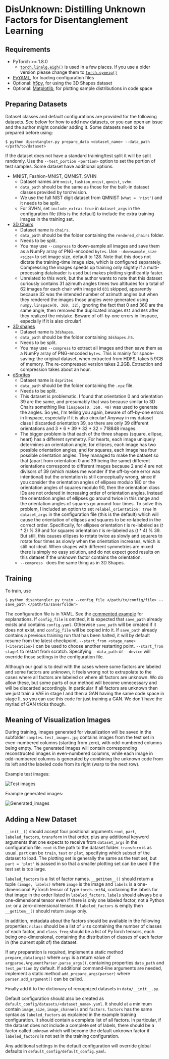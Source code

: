 # DisUnknown: Distilling Unknown Factors for Disentanglement Learning

## Requirements

- PyTorch >= 1.8.0
    - [`torch.linalg.eigh()`](https://pytorch.org/docs/stable/generated/torch.linalg.eigh.html#torch.linalg.eigh) is used in a few places. If you use a older version please change them to [`torch.symeig()`](https://pytorch.org/docs/stable/generated/torch.symeig.html#torch.symeig)
- [PyYAML](https://pyyaml.org/), for loading configuration files
- Optional: [h5py](https://www.h5py.org/), for using the 3D Shapes dataset
- Optional: [Matplotlib](https://matplotlib.org/stable/index.html), for plotting sample distributions in code space

## Preparing Datasets

Dataset classes and default configurations are provided for the following datasets. See below for how to add new datasets, or you can open an issue and the author might consider adding it. Some datasets need to be prepared before using:

```
$ python disentangler.py prepare_data <dataset_name> --data_path </path/to/dataset>
```

If the dataset does not have a standard training/test split it will be split randomly. Use the `--test_portion <portion>` option to set the portion of test samples. Some dataset have additional options.

- MNIST, Fashion-MNIST, QMNIST, SVHN
    - Dataset names are `mnist`, `fashion_mnist`, `qmnist`, `svhn`.
    - `data_path` should be the same as those for the built-in dataset classes provided by torchvision.
    - We use the full NIST digit dataset from QMNIST (`what = 'nist'`) and it needs to be split.
    - For SVHN, set `include_extra: true` in `dataset_args` in the configuration file (this is the default) to include the extra training images in the training set.
- [3D Chairs](https://www.di.ens.fr/willow/research/seeing3Dchairs/)
    - Dataset name is `chairs`.
    - `data_path` should be the folder containing the `rendered_chairs` folder.
    - Needs to be split.
    - You may use `--compress` to down-sample all images and save them as a NumPy array of PNG-encoded `bytes`. Use `--downsample_size <size>` to set image size, default to 128. Note that this does not dictate the training-time image size, which is configured separately. Compressing the images speeds up training only slightly if a multi-processing dataloader is used but makes plotting significantly faster.
    - Unrelated to this work, but the author wants to note that this dataset curiously contains 31 azimuth angles times two altitudes for a total of 62 images for each chair with image id `031` skipped, apparently because 32 was the intended number of azimuth angles but when they rendered the images those angles were generated using `numpy.linspace(0, 360, 32)`, ignoring the fact that 0 and 360 are the same angle, then removed the duplicated images `031` and `063` after they realized the mistake. Beware of off-by-one errors in linspace, especially if it is also circular!
- [3D shapes](https://github.com/deepmind/3d-shapes)
    - Dataset name is `3dshapes`.
    - `data_path` should be the folder containing `3dshapes.h5`.
    - Needs to be split.
    - You may use `--compress` to extract all images and then save them as a NumPy array of PNG-encoded `bytes`. This is mainly for space-saving: the original dataset, when extracted from HDFS, takes 5.9GB of memory. The re-compressed version takes 2.2GB. Extraction and compression takes about an hour.
- [dSprites](https://github.com/deepmind/dsprites-dataset)
    - Dataset name is `dsprites`
    - `data_path` should be the folder containing the `.npz` file.
    - Needs to be split.
    - This dataset is problematic. I found that orientation 0 and orientation 39 are the same, and presumably that was because similar to 3D Chairs something like `linspace(0, 360, 40)` was used to generate the angles. So yes, I'm telling you again, beware of off-by-one errors in linspace, especially if it is also circular! Anyway in my dataset class I discarded orientation 39, so there are only 39 different orientations and 3 * 6 * 39 * 32 * 32 = 718848 images.
    - The bigger problem is that each of the three shapes (square, ellipse, heart) has a different symmetry. For hearts, each image uniquely determines an orientation angle; for ellipses, each image has two possible orientation angles; and for squares, each image has four possible orientation angles. They managed to make the dataset so that (apart from orientation 0 and 39 being the same) different orientations correspond to different images because 2 and 4 are not divisors of 39 (which makes me wonder if the off-by-one error was intentional) but the orientation is still conceptually wrong, since if you consider the orientation angles of ellipses modulo 180 or the orientation angles of squares modulo 90, then the orientation class IDs are not ordered in increasing order of orientation angles. Instead the orientation angles of ellipses go around twice in this range and the orientation angles of squares go around four times. To solve this problem, I included an option to set `relabel_orientation: true` in `dataset_args` in the configuration file (this is the default) which will cause the orientation of ellipses and squares to be re-labeled in the correct order. Specifically, for ellipses orientation *t* is re-labeled as (*t* * 2) % 39 and for squares orientation *t* is re-labeled as (*t* * 4) % 39. But still, this causes ellipses to rotate twice as slowly and squares to rotate four times as slowly when the orientation increases, which is still not ideal. When shapes with different symmetries are mixed there is simply no easy solution, and do not expect good results on this dataset if the unknown factor contains the orientation.
    - `--compress ` does the same thing as in 3D Shapes.

## Training

To train, use

```
$ python disentangler.py train --config_file </path/to/config/file> --save_path </path/to/save/folder>
```

The configuration file is in YAML. See the [commented example](config_example.yaml) for explanations. If `config_file` is omitted, it is expected that `save_path` already exists and contains `config.yaml`. Otherwise `save_path` will be created if it does not exist, and `config_file` will be copied into it. If `save_path` already contains a previous training run that has been halted, it will by default resume from the latest checkpoint. `--start_from <stage_name> [<iteration>]` can be used to choose another restarting point. `--start_from stage1` to restart from scratch. Specifying `--data_path` or `--device` will override those settings in the configuration file.

Although our goal is to deal with the cases where some factors are labeled and some factors are unknown, it feels wrong not to extrapolate to the cases where all factors are labeled or where all factors are unknown. Wo do allow these, but some parts of our method will become unnecessary and will be discarded accordingly. In particular if all factors are unknown then we just train a VAE in stage I and then a GAN having the same code space in stage II, so you can use this code for just training a GAN. We don't have the myriad of GAN tricks though.

## Meaning of Visualization Images

During training, images generated for visualization will be saved in the subfolder `samples`. `test_images.jpg` contains images from the test set in even-numbered columns (starting from zero), with odd-numbered columns being empty. The generated images will contain corresponding reconstructed images in even-numbered columns, while each image in odd-numbered columns is generated by combining the unknown code from its left and the labeled code from its right (warp to the next row).

Example test images:

![Test images](images/qmnist_test.jpg)

Example generated images:

![Generated_images](images/qmnist_generated.jpg)

## Adding a New Dataset

`__init__()` should accept four positional arguments `root`, `part`, `labeled_factors`, `transform` in that order, plus any additional keyword arguments that one expects to receive from `dataset_args` in the configuration file. `root` is the path to the dataset folder. `transform` is as usual. `part` can be `train`, `test` or `plot`, specifying which subset of the dataset to load. The plotting set is generally the same as the test set, but `part = 'plot'` is passed in so that a smaller plotting set can be used if the test set is too large.

`labeled_factors` is a list of factor names. `__getitem__()` should return a tuple `(image, labels)` where `image` is the image and `labels` is a one-dimensional PyTorch tensor of type `torch.int64`, containing the labels for that image in the order listed in `labeled_factors`. `labels` should always be a one-dimensional tensor even if there is only one labeled factor, not a Python `int` or a zero-dimensional tensor. If `labeled_factors` is empty then `__getitem__()` should return `image` only.

In addition, metadata about the factors should be available in the following properties: `nclass` should be a list of `int`s containing the number of classes of each factor, and `class_freq` should be a list of PyTorch tensors, each being one-dimensional, containing the distribution of classes of each factor in (the current split of) the dataset.

If any preparation is required, implement a static method `prepare_data(args)` where `args` is a return value of `argparse.ArgumentParser.parse_args()`, containing properties `data_path` and `test_portion` by default. If additional command-line arguments are needed, implement a static method `add_prepare_args(parser)` where `parser.add_argument()` can be called.

Finally add it to the dictionary of recognized datasets in `data/__init__.py`.

Default configuration should also be created as `default_config/datasets/<dataset_name>.yaml`. It should at a minimum contain `image_size`, `image_channels` and `factors`. `factors` has the same syntax as `labeled_factors` as explained in the example training configuration. It should contain a complete list of all factors. In particular, if the dataset does not include a complete set of labels, there should be a factor called `unknown` which will become the default unknown factor if `labeled_factors` is not set in the training configuration.

Any additional settings in the default configuration will override global defaults in `default_config/default_config.yaml`.
